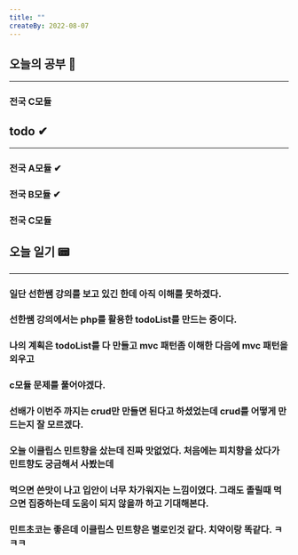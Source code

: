 ```yaml
---
title: ""
createBy: 2022-08-07
---
```

## 오늘의 공부 🎉
---
### 전국 C모듈

## todo ✔
---
### 전국 A모듈 ✔
### 전국 B모듈 ✔
### 전국 C모듈

## 오늘 일기 📟
---
### 일단 선한쌤 강의를 보고 있긴 한데 아직 이해를 못하겠다.
### 선한쌤 강의에서는 php를 활용한 todoList를 만드는 중이다.
### 나의 계획은 todoList를 다 만들고 mvc 패턴좀 이해한 다음에 mvc 패턴을 외우고
### c모듈 문제를 풀어야겠다.
### 선배가 이번주 까지는 crud만 만들면 된다고 하셨었는데 crud를 어떻게 만드는지 잘 모르겠다.
### 오늘 이클립스 민트향을 샀는데 진짜 맛없었다. 처음에는 피치향을 샀다가 민트향도 궁금해서 사봤는데
### 먹으면 쓴맛이 나고 입안이 너무 차가워지는 느낌이였다. 그래도 졸릴때 먹으면 집중하는데 도움이 되지 않을까 하고 기대해본다.
### 민트초코는 좋은데 이클립스 민트향은 별로인것 같다. 치약이랑 똑같다. ㅋㅋㅋ